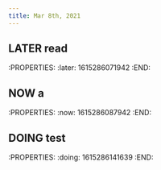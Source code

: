 ```yaml
---
title: Mar 8th, 2021
---
```


## LATER  read
:PROPERTIES:
:later: 1615286071942
:END:
## NOW  a
:PROPERTIES:
:now: 1615286087942
:END:
##
## DOING  test
:PROPERTIES:
:doing: 1615286141639
:END:
##
